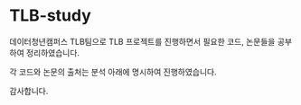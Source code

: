 # TLB-study

데이터청년캠퍼스 TLB팀으로 TLB 프로젝트를 진행하면서 필요한 코드, 논문들을 공부하여 정리하였습니다.


각 코드와 논문의 출처는 분석 아래에 명시하여 진행하였습니다.


감사합니다.
